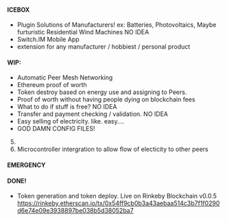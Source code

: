 #### ICEBOX
- Plugin Solutions of Manufacturers! ex: Batteries, Photovoltaics, Maybe furturistic Residential Wind Machines NO IDEA
- Switch.IM Mobile App
- extension for any manufacturer / hobbiest / personal product

#### WIP:

- Automatic Peer Mesh Networking
- Ethereum proof of worth
- Token destroy based on energy use and assigning to Peers.
- Proof of worth without having people dying on blockchain fees
- What to do if stuff is free? NO IDEA
- Transfer and payment checking / validation. NO IDEA
- Easy selling of electricity. like. easy....
-  GOD DAMN CONFIG FILES!


5.
6. Microcontroller intergration to allow flow of electicity to other peers

#### EMERGENCY

#### DONE!

- Token generation and token deploy. Live on Rinkeby Blockchain v0.0.5 https://rinkeby.etherscan.io/tx/0x54ff9cb0b3a43aebaa514c3b7f1f0290d6e74e09e3938897be038b5d38052ba7
